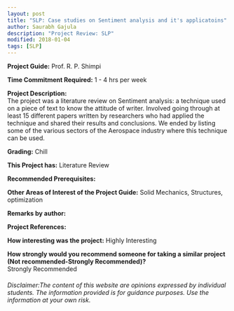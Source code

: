 ```yaml
---
layout: post
title: "SLP: Case studies on Sentiment analysis and it's applicatoins"
author: Saurabh Gajula
description: "Project Review: SLP"
modified: 2018-01-04
tags: [SLP]
---
```


**Project Guide:** Prof. R. P. Shimpi

**Time Commitment Required:** 1 - 4 hrs per week

**Project Description:**  
The project was a literature review on Sentiment analysis: a technique used on a piece of text to know the attitude of writer. Involved going through at least 15 different papers written by researchers who had applied the technique and shared their results and conclusions. We ended by listing some of the various sectors of the Aerospace industry where this technique can be used.

**Grading:** Chill

**This Project has:** Literature Review

**Recommended Prerequisites:** 

**Other Areas of Interest of the Project Guide:** Solid Mechanics, Structures, optimization

**Remarks by author:**  


**Project References:**  


**How interesting was the project:** Highly Interesting

**How strongly would you recommend someone for taking a similar project (Not recommended-Strongly Recommended)?**  
Strongly Recommended

###### Disclaimer:The content of this website are opinions expressed by individual students. The information provided is for guidance purposes. Use the information at your own risk. 
